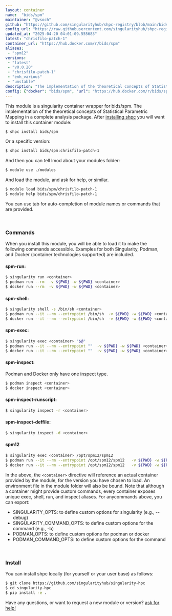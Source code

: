 ```yaml
---
layout: container
name:  "bids/spm"
maintainer: "@vsoch"
github: "https://github.com/singularityhub/shpc-registry/blob/main/bids/spm/container.yaml"
config_url: "https://raw.githubusercontent.com/singularityhub/shpc-registry/main/bids/spm/container.yaml"
updated_at: "2025-04-20 04:01:09.555683"
latest: "chrisfilo-patch-1"
container_url: "https://hub.docker.com/r/bids/spm"
aliases:
 - "spm12"
versions:
 - "latest"
 - "v0.0.20"
 - "chrisfilo-patch-1"
 - "enh_various"
 - "unstable"
description: "The implementation of the theoretical concepts of Statistical Parametric Mapping in a complete analysis package."
config: {"docker": "bids/spm", "url": "https://hub.docker.com/r/bids/spm", "maintainer": "@vsoch", "description": "The implementation of the theoretical concepts of Statistical Parametric Mapping in a complete analysis package.", "latest": {"chrisfilo-patch-1": "sha256:a569a8fc2b9b4b99bea1ea0b61c3772961708ec1890080084ed008fe27846a44"}, "tags": {"latest": "sha256:cb77a4589bd6a3fb4cf79c76781e8a0cd92ce045ee1373679ddc431afb2a0a16", "v0.0.20": "sha256:e72a97f0aad8a4e635d7c1d92f6fbf38ee98cb117eba520e26bbc135c052255c", "chrisfilo-patch-1": "sha256:a569a8fc2b9b4b99bea1ea0b61c3772961708ec1890080084ed008fe27846a44", "enh_various": "sha256:e477c8a30722eafe8fc61592bf17b64c0afd5f737140589ef55d76ebc47bffd7", "unstable": "sha256:01db9026aa0a5e910ca21a403eb470fd57f6cbf98eb5358fa1676fddfa37e43f"}, "aliases": {"spm12": "/opt/spm12/spm12"}, "filter": ["v*"]}
---
```


This module is a singularity container wrapper for bids/spm.
The implementation of the theoretical concepts of Statistical Parametric Mapping in a complete analysis package.
After [installing shpc](#install) you will want to install this container module:


```bash
$ shpc install bids/spm
```

Or a specific version:

```bash
$ shpc install bids/spm:chrisfilo-patch-1
```

And then you can tell lmod about your modules folder:

```bash
$ module use ./modules
```

And load the module, and ask for help, or similar.

```bash
$ module load bids/spm/chrisfilo-patch-1
$ module help bids/spm/chrisfilo-patch-1
```

You can use tab for auto-completion of module names or commands that are provided.

<br>

### Commands

When you install this module, you will be able to load it to make the following commands accessible.
Examples for both Singularity, Podman, and Docker (container technologies supported) are included.

#### spm-run:

```bash
$ singularity run <container>
$ podman run --rm  -v ${PWD} -w ${PWD} <container>
$ docker run --rm  -v ${PWD} -w ${PWD} <container>
```

#### spm-shell:

```bash
$ singularity shell -s /bin/sh <container>
$ podman run --it --rm --entrypoint /bin/sh  -v ${PWD} -w ${PWD} <container>
$ docker run --it --rm --entrypoint /bin/sh  -v ${PWD} -w ${PWD} <container>
```

#### spm-exec:

```bash
$ singularity exec <container> "$@"
$ podman run --it --rm --entrypoint ""  -v ${PWD} -w ${PWD} <container> "$@"
$ docker run --it --rm --entrypoint ""  -v ${PWD} -w ${PWD} <container> "$@"
```

#### spm-inspect:

Podman and Docker only have one inspect type.

```bash
$ podman inspect <container>
$ docker inspect <container>
```

#### spm-inspect-runscript:

```bash
$ singularity inspect -r <container>
```

#### spm-inspect-deffile:

```bash
$ singularity inspect -d <container>
```


#### spm12

```bash
$ singularity exec <container> /opt/spm12/spm12
$ podman run --it --rm --entrypoint /opt/spm12/spm12   -v ${PWD} -w ${PWD} <container> -c " $@"
$ docker run --it --rm --entrypoint /opt/spm12/spm12   -v ${PWD} -w ${PWD} <container> -c " $@"
```



In the above, the `<container>` directive will reference an actual container provided
by the module, for the version you have chosen to load. An environment file in the
module folder will also be bound. Note that although a container
might provide custom commands, every container exposes unique exec, shell, run, and
inspect aliases. For anycommands above, you can export:

 - SINGULARITY_OPTS: to define custom options for singularity (e.g., --debug)
 - SINGULARITY_COMMAND_OPTS: to define custom options for the command (e.g., -b)
 - PODMAN_OPTS: to define custom options for podman or docker
 - PODMAN_COMMAND_OPTS: to define custom options for the command

<br>

### Install

You can install shpc locally (for yourself or your user base) as follows:

```bash
$ git clone https://github.com/singularityhub/singularity-hpc
$ cd singularity-hpc
$ pip install -e .
```

Have any questions, or want to request a new module or version? [ask for help!](https://github.com/singularityhub/singularity-hpc/issues)